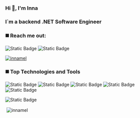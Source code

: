### Hi :raising_hand:, I'm Inna
### I`m a backend .NET Software Engineer


### :black_medium_square: Reach me out:

![Static Badge](https://img.shields.io/badge/%20%20%20%20Inna%20%20Melnikova-%23EA4335?style=for-the-badge&logo=gmail&logoColor=ffffff&logoSize=auto&link=www.linkedin.com%2Fin%2Finnamelnikova-57550862)
![Static Badge](https://img.shields.io/badge/%20%20%20%20Inna%20%20Melnikova-0A66C2?style=for-the-badge&logo=linkedin&logoColor=ffffff&logoSize=auto&link=www.linkedin.com%2Fin%2Finnamelnikova-57550862)


<p align="left"> <a href="https://github.com/ryo-ma/github-profile-trophy"><img src="https://github-profile-trophy.vercel.app/?username=innamel" alt="innamel" /></a> </p>

### :black_medium_square: Top Technologies and Tools

![Static Badge](https://img.shields.io/badge/%20%20%20%20C%20Sharp-ffffff?style=for-the-badge&logo=sharp&logoColor=ffffff&logoSize=auto&labelColor=5c2d91&color=black)
![Static Badge](https://img.shields.io/badge/%20%20%20%20dot%20Net%20Core-ffffff?style=for-the-badge&logo=dotnet&logoColor=ffffff&logoSize=auto&labelColor=9a4f96&color=black)
![Static Badge](https://img.shields.io/badge/%20%20%20%20ASP.Net%20Core-ffffff?style=for-the-badge&logo=dotnet&logoColor=ffffff&logoSize=auto&labelColor=147ac0&color=black)
![Static Badge](https://img.shields.io/badge/%20%20%20%20WPF%20%7C%20MVVM-0064b2?style=for-the-badge&logoColor=ffffff&logoSize=auto&labelColor=0064b2)
![Static Badge](https://img.shields.io/badge/%20%20%20%20MS%20SQL%20%7C%20TSQL-a91d22?style=for-the-badge&logoColor=ffffff&logoSize=auto)

![Static Badge](https://img.shields.io/badge/%20%20%20%20GitHub-bcbcbc?style=for-the-badge&logo=github&logoSize=auto&labelColor=181717)



<p>&nbsp;<img align="center" src="https://github-readme-stats.vercel.app/api?username=innamel&show_icons=true&locale=en" alt="innamel" /></p>
